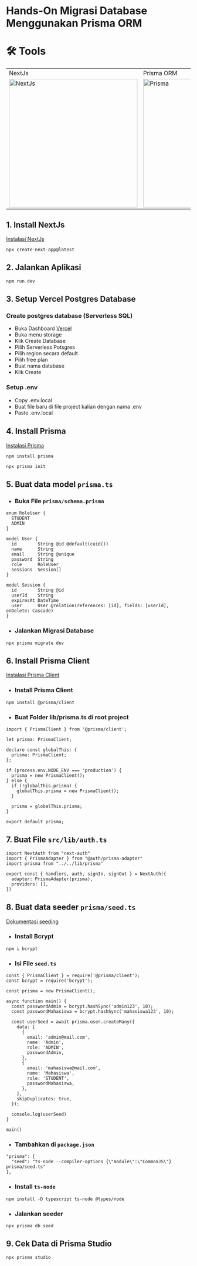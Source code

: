 # Hands-On Migrasi Database Menggunakan Prisma ORM

# 🛠️ Tools

<table>
  <tr>
     <td>NextJs</td>
     <td>Prisma ORM</td>
     <td>Vercel</td>
  </tr>
  <tr>
    <td>
        <a href="https://nextjs.org/">
           <img src="https://marcbruederlin.gallerycdn.vsassets.io/extensions/marcbruederlin/next-icons/0.1.0/1723747598319/Microsoft.VisualStudio.Services.Icons.Default" alt="NextJs" width="350">
        </a>
    </td>
    <td>
        <a href="https://www.prisma.io/">
           <img src="https://cdnlogo.com/logos/p/67/prisma.svg" alt="Prisma" width="350">
        </a>
    </td>
    <td>
        <a href="https://vercel.com">
           <img src="https://static.wikia.nocookie.net/logopedia/images/a/a7/Vercel_favicon.svg/revision/latest?cb=20221026155821" alt="Vercel" width="350">
        </a>
    </td>
  </tr>
 </table>

## 1. Install NextJs 
[Instalasi NextJs](https://nextjs.org/docs/app/getting-started/installation)
```
npx create-next-app@latest
```

## 2. Jalankan Aplikasi
```
npm run dev
```

## 3. Setup Vercel Postgres Database
### Create postgres database (Serverless SQL)
- Buka Dashboard [Vercel](https://vercel.com)
- Buka menu storage
- Klik Create Database
- Pilih Serverless Potsgres
- Pilih region secara default
- Pilih free plan
- Buat nama database
- Klik Create

### Setup .env
- Copy .env.local
- Buat file baru di file project kalian dengan nama .env
- Paste .env.local

## 4. Install Prisma
[Instalasi Prisma](https://www.prisma.io/docs/getting-started/setup-prisma/start-from-scratch/relational-databases-typescript-prismaPostgres)
```
npm install prisma
```

```
npx prisma init 
```

## 5. Buat data model ``prisma.ts``
- ### Buka File ``prisma/schema.prisma``

```
enum RoleUser {
  STUDENT
  ADMIN
}
```

```
model User {
  id        String @id @default(cuid())
  name      String
  email     String @unique
  password  String
  role      RoleUser
  sessions  Session[]
}
```

```
model Session {
  id        String @id
  userId    String
  expiresAt DateTime
  user      User @relation(references: [id], fields: [userId], onDelete: Cascade)
}
```

- ### Jalankan Migrasi Database
```
npx prisma migrate dev
```


## 6. Install Prisma Client
[Instalasi Prisma Client](https://www.prisma.io/docs/getting-started/setup-prisma/start-from-scratch/relational-databases/install-prisma-client-typescript-postgresql)

- ### Install Prisma Client
```
npm install @prisma/client
```

- ### Buat Folder lib/prisma.ts di root project
```
import { PrismaClient } from '@prisma/client';

let prisma: PrismaClient;

declare const globalThis: {
  prisma: PrismaClient;
};

if (process.env.NODE_ENV === 'production') {
  prisma = new PrismaClient();
} else {
  if (!globalThis.prisma) {
    globalThis.prisma = new PrismaClient();
  }

  prisma = globalThis.prisma;
}

export default prisma;
```

## 7. Buat File ``src/lib/auth.ts``
```
import NextAuth from "next-auth"
import { PrismaAdapter } from "@auth/prisma-adapter"
import prisma from "../../lib/prisma"
 
export const { handlers, auth, signIn, signOut } = NextAuth({
  adapter: PrismaAdapter(prisma),
  providers: [],
})
```

## 8. Buat data seeder ``prisma/seed.ts``
[Dokumentasi seeding](https://www.prisma.io/docs/orm/prisma-migrate/workflows/seeding)

- ### Install Bcrypt
```
npm i bcrypt
```

- ### Isi File ``seed.ts``
```
const { PrismaClient } = require('@prisma/client');
const bcrypt = require('bcrypt');

const prisma = new PrismaClient();

async function main() {
  const passwordAdmin = bcrypt.hashSync('admin123', 10);
  const passwordMahasiswa = bcrypt.hashSync('mahasiswa123', 10);

  const userSeed = await prisma.user.createMany({
    data: [
      {
        email: 'admin@mail.com',
        name: 'Admin',
        role: 'ADMIN',
        passwordAdmin,
      },
      {
        email: 'mahasiswa@mail.com',
        name: 'Mahasiswa',
        role: 'STUDENT',
        passwordMahasiswa,
      },
    ],
    skipDuplicates: true,
  });

  console.log(userSeed)
}

main()
```

- ### Tambahkan di ``package.json``
```
"prisma": {
  "seed": "ts-node --compiler-options {\"module\":\"CommonJS\"} prisma/seed.ts"
},
```

- ### Install ``ts-node``
```
npm install -D typescript ts-node @types/node
```

- ### Jalankan seeder
```
npx prisma db seed
```

## 9. Cek Data di Prisma Studio
```
npx prisma studio
```
